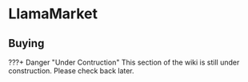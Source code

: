 # LlamaMarket

## Buying

???+ Danger "Under Contruction"
    This section of the wiki is still under construction. Please check back later.
